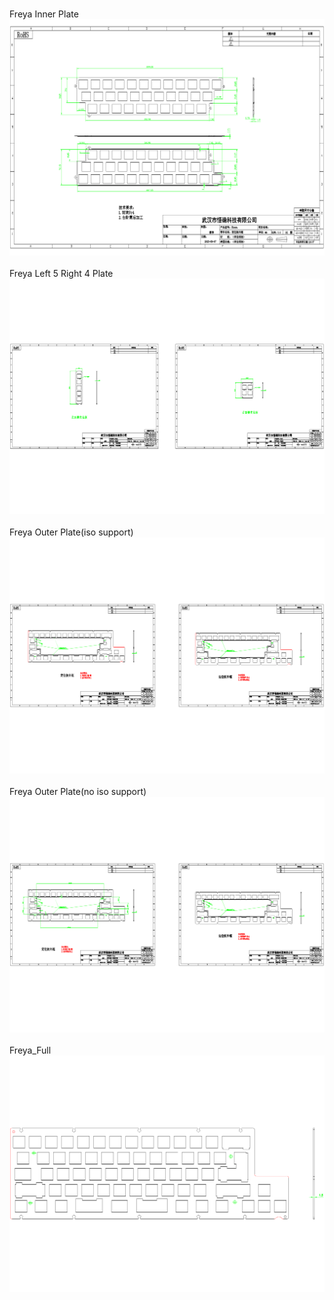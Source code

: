 <br/>Freya Inner Plate<br/>![image](./Freya%20Inner%20Plate.png)<br/>
<br/>Freya Left 5 Right 4 Plate<br/>![image](./Freya%20Left%205%20Right%204%20Plate.png)<br/>
<br/>Freya Outer Plate(iso support)<br/>![image](./Freya%20Outer%20Plate(iso%20support).png)<br/>
<br/>Freya Outer Plate(no iso support)<br/>![image](./Freya%20Outer%20Plate(no%20iso%20support).png)<br/>
<br/>Freya_Full<br/>![image](./Freya_Full.png)<br/>
